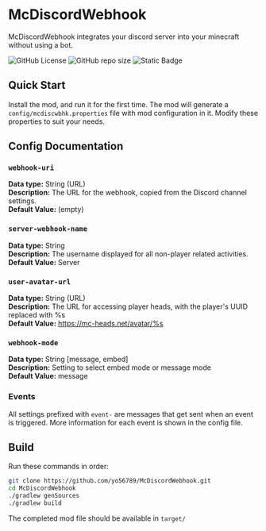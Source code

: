 # McDiscordWebhook

McDiscordWebhook integrates your discord server into your minecraft without using a bot.

![GitHub License](https://img.shields.io/github/license/yo56789/McDiscordWebhook)
![GitHub repo size](https://img.shields.io/github/repo-size/yo56789/McDiscordWebhook)
![Static Badge](https://img.shields.io/badge/download-Modrinth-green)

## Quick Start
Install the mod, and run it for the first time. The mod will generate a `config/mcdiscwbhk.properties` file with mod configuration in it.
Modify these properties to suit your needs.

## Config Documentation
### `webhook-uri`
**Data type:** String (URL)
<br>
**Description:** The URL for the webhook, copied from the Discord channel settings.
<br>
**Default Value:** (empty)

### `server-webhook-name`
**Data type:** String
<br>
**Description:** The username displayed for all non-player related activities.
<br>
**Default Value:** Server

### `user-avatar-url`
**Data type:** String (URL)
<br>
**Description:** The URL for accessing player heads, with the player's UUID replaced with %s
<br>
**Default Value:** https://mc-heads.net/avatar/%s

### `webhook-mode`
**Data type:** String [message, embed]
<br>
**Description:** Setting to select embed mode or message mode
<br>
**Default Value:** message

### Events
All settings prefixed with `event-` are messages that get sent when an event is triggered. More information for each event is shown in the config file.

## Build
Run these commands in order:
```bash
git clone https://github.com/yo56789/McDiscordWebhook.git
cd McDiscordWebhook
./gradlew genSources
./gradlew build
```
The completed mod file should be available in `target/`

